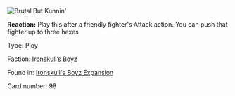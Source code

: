 
![Brutal But Kunnin'](https://warhammerunderworlds.com/wp-content/uploads/sites/6/2017/12/098_ENG-Brutal-But-Kunnin.png)

<b>Reaction:</b> Play this after a friendly fighter's Attack action. You can push that fighter up to three hexes

Type: Ploy

Faction: [Ironskull’s Boyz](/factions/ironskulls-boyz.md)

Found in: [Ironskull's Boyz Expansion](/locations/ironskulls-boyz-expansion.md)

Card number: 98
